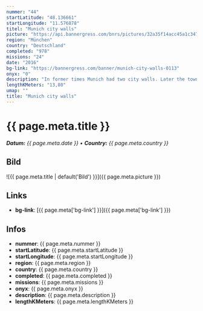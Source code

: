 ```yaml
---
nummer: "44"
startLatitude: "48.136661"
startLongitude: "11.576878"
titel: "Munich city walls"
picture: "https://api.bannergress.com/bnrs/pictures/32a35f14acc45a1c3470909a31431e93"
region: "München"
country: "Deutschland"
completed: "978"
missions: "24"
date: "2016"
bg-link: "https://bannergress.com/banner/munich-city-walls-0113"
onyx: "0"
description: "In former times Munich had two city walls. Later the town was transformed into a fortress. This mission series explores the remnants and traces of that time. Please read the portal texts."
lengthKMeters: "13,80"
umap: ""
title: "Munich city walls"
---
```


# {{ page.meta.title }}
_**Datum:** {{ page.meta.date }} • **Country:** {{ page.meta.country }}_

## Bild
![{{ page.meta.title | default('Bild') }}]({{ page.meta.picture }})

## Links
- **bg-link**: [{{ page.meta['bg-link'] }}]({{ page.meta['bg-link'] }})

## Infos
- **nummer**: {{ page.meta.nummer }}
- **startLatitude**: {{ page.meta.startLatitude }}
- **startLongitude**: {{ page.meta.startLongitude }}
- **region**: {{ page.meta.region }}
- **country**: {{ page.meta.country }}
- **completed**: {{ page.meta.completed }}
- **missions**: {{ page.meta.missions }}
- **onyx**: {{ page.meta.onyx }}
- **description**: {{ page.meta.description }}
- **lengthKMeters**: {{ page.meta.lengthKMeters }}


